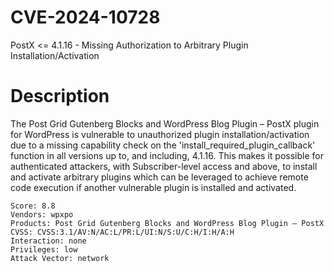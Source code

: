 # CVE-2024-10728
PostX &lt;= 4.1.16 - Missing Authorization to Arbitrary Plugin Installation/Activation

# Description

The Post Grid Gutenberg Blocks and WordPress Blog Plugin – PostX plugin for WordPress is vulnerable to unauthorized plugin installation/activation due to a missing capability check on the 'install_required_plugin_callback' function in all versions up to, and including, 4.1.16. This makes it possible for authenticated attackers, with Subscriber-level access and above, to install and activate arbitrary plugins which can be leveraged to achieve remote code execution if another vulnerable plugin is installed and activated.

```
Score: 8.8
Vendors: wpxpo
Products: Post Grid Gutenberg Blocks and WordPress Blog Plugin – PostX
CVSS: CVSS:3.1/AV:N/AC:L/PR:L/UI:N/S:U/C:H/I:H/A:H
Interaction: none
Privileges: low
Attack Vector: network
```
